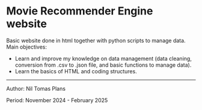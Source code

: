 # Movie Recommender Engine website

Basic website done in html together with python scripts to manage data.
Main objectives: 
  - Learn and improve my knowledge on data management (data cleaning, conversion from .csv to .json file, and basic functions to manage data).
  - Learn the basics of HTML and coding structures.


---
Author: Nil Tomas Plans

Period: November 2024 - February 2025

